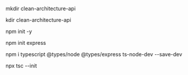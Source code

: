 
mkdir clean-architecture-api

kdir clean-architecture-api

npm init -y

npm init express

npm i typescript @types/node @types/express ts-node-dev --save-dev

npx tsc --init